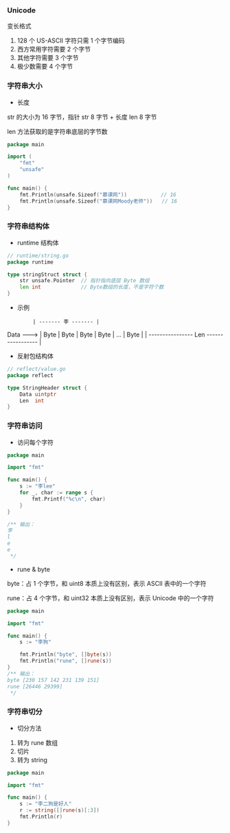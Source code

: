 ### Unicode

变长格式

1. 128 个 US-ASCII 字符只需 1 个字节编码
2. 西方常用字符需要 2 个字节
3. 其他字符需要 3 个字节
4. 极少数需要 4 个字节


### 字符串大小

* 长度

str 的大小为 16 字节，指针 str 8 字节 + 长度 len 8 字节

len 方法获取的是字符串底层的字节数

```go
package main

import (
	"fmt"
	"unsafe"
)

func main() {
    fmt.Println(unsafe.Sizeof("慕课网"))           // 16
    fmt.Println(unsafe.Sizeof("慕课网Moody老师"))   // 16
}
```


### 字符串结构体

* runtime 结构体

```go
// runtime/string.go
package runtime

type stringStruct struct {
	str unsafe.Pointer  // 指针指向底层 Byte 数组
	len int             // Byte数组的长度，不是字符个数
}
```


* 示例

           | ------- 李 ------- |
Data --->  | Byte | Byte | Byte | Byte | ... | Byte |
           | ---------------- Len ----------------- |


* 反射包结构体

```go
// reflect/value.go
package reflect

type StringHeader struct {
	Data uintptr
	Len  int
}
```


### 字符串访问

* 访问每个字符

```go
package main

import "fmt"

func main() {
	s := "李lee"
	for _, char := range s {
		fmt.Printf("%c\n", char)
	}
}

/** 输出：
李
l
e
e
 */
```


* rune & byte

byte：占 1 个字节，和 uint8 本质上没有区别，表示 ASCⅡ 表中的一个字符

rune：占 4 个字节，和 uint32 本质上没有区别，表示 Unicode 中的一个字符

```go
package main

import "fmt"

func main() {
	s := "李狗"

	fmt.Println("byte", []byte(s))
	fmt.Println("rune", []rune(s))
}
/** 输出：
byte [230 157 142 231 139 151]
rune [26446 29399]
 */
```


### 字符串切分

* 切分方法

1. 转为 rune 数组
2. 切片
3. 转为 string

```go
package main

import "fmt"

func main() {
	s := "李二狗是好人"
	r := string([]rune(s)[:3])
	fmt.Println(r)
}
```
